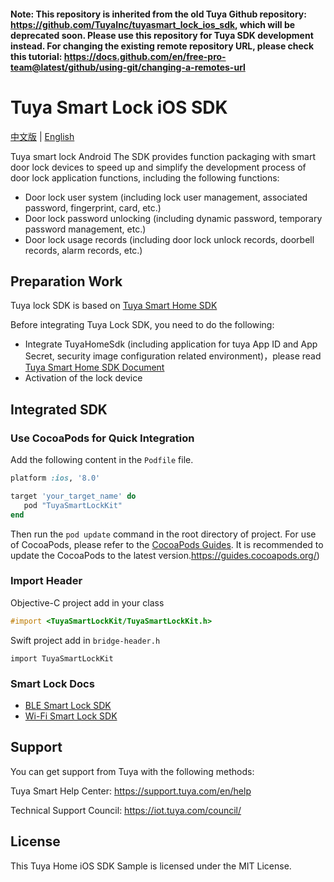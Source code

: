 #### Note: This repository is inherited from the old Tuya Github repository: https://github.com/TuyaInc/tuyasmart_lock_ios_sdk, which will be deprecated soon. Please use this repository for Tuya SDK development instead. For changing the existing remote repository URL, please check this tutorial: https://docs.github.com/en/free-pro-team@latest/github/using-git/changing-a-remotes-url

# Tuya Smart Lock iOS SDK

[中文版](README_cn.md) | [English](README.md)

Tuya smart lock Android The SDK provides function packaging with smart door lock devices to speed up and simplify the development process of door lock application functions, including the following functions:

* Door lock user system (including lock user management, associated password, fingerprint, card, etc.)
* Door lock password unlocking (including dynamic password, temporary password management, etc.)
* Door lock usage records (including door lock unlock records, doorbell records, alarm records, etc.)

## Preparation Work

Tuya lock SDK is based on [Tuya Smart Home SDK](https://tuyainc.github.io/tuyasmart_home_ios_sdk_doc/en/)

Before integrating Tuya Lock SDK, you need to do the following:

* Integrate TuyaHomeSdk (including application for tuya App ID and App Secret, security image configuration related environment)，please read [Tuya Smart Home SDK Document]((https://tuyainc.github.io/tuyasmart_home_ios_sdk_doc/zh-hans/resource/Preparation.html))
* Activation of the lock device

## Integrated SDK

###  Use CocoaPods for Quick Integration

Add the following content in the `Podfile` file.

```ruby
platform :ios, '8.0'

target 'your_target_name' do
   pod "TuyaSmartLockKit"
end
```

Then run the `pod update` command in the root directory of project. For use of CocoaPods, please refer to the [CocoaPods Guides](https://guides.cocoapods.org/). It is recommended to update the CocoaPods to the latest version.https://guides.cocoapods.org/)

### Import Header

Objective-C project add in your class

```objective-c
#import <TuyaSmartLockKit/TuyaSmartLockKit.h>
```

Swift project add in `bridge-header.h`

```
import TuyaSmartLockKit
```


### Smart Lock Docs
* [BLE Smart Lock SDK](https://tuyainc.github.io/tuyasmart_home_ios_sdk_doc/en/resource/BLELock.html)
* [Wi-Fi Smart Lock SDK](https://tuyainc.github.io/tuyasmart_home_ios_sdk_doc/en/resource/WiFiLock.html)

## Support

You can get support from Tuya with the following methods:

Tuya Smart Help Center: https://support.tuya.com/en/help

Technical Support Council: https://iot.tuya.com/council/ 

## License

This Tuya Home iOS SDK Sample is licensed under the MIT License.
